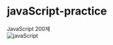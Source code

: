 # javaScript-practice
JavaScript 200제
<br>
![javaScript](https://github.com/user-attachments/assets/5bf1e351-2240-4482-93b7-a2c87d40e76a)
